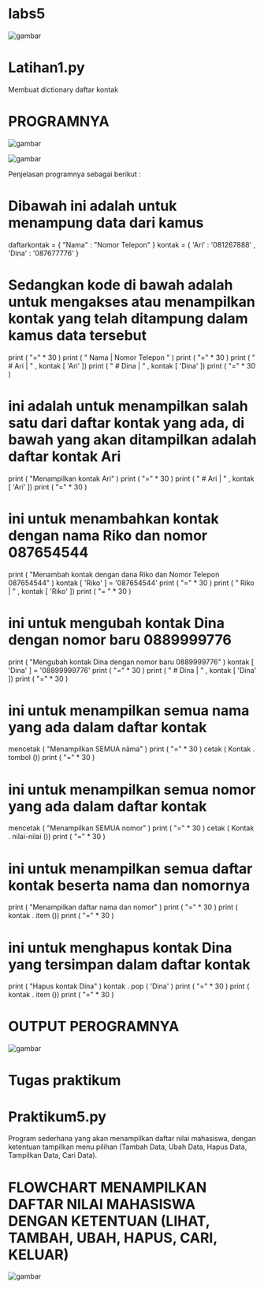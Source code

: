 # labs5

![gambar](ss/8.png)

# Latihan1.py

Membuat dictionary daftar kontak

# PROGRAMNYA

![gambar](ss/1.png)

![gambar](ss/2.png)

Penjelasan programnya sebagai berikut :

# Dibawah ini adalah untuk menampung data dari kamus
daftarkontak = { "Nama" : "Nomor Telepon" } kontak = { 'Ari' : '081267888' , 'Dina' : '087677776' }

# Sedangkan kode di bawah adalah untuk mengakses atau menampilkan kontak yang telah ditampung dalam kamus data tersebut
print ( "=" * 30 ) print ( " Nama | Nomor Telepon " ) print ( "=" * 30 ) print ( " # Ari | " , kontak [ 'Ari' ]) print ( " # Dina | " , kontak [ 'Dina' ]) print ( "=" * 30 )

# ini adalah untuk menampilkan salah satu dari daftar kontak yang ada, di bawah yang akan ditampilkan adalah daftar kontak Ari
print ( "Menampilkan kontak Ari" ) print ( "=" * 30 ) print ( " # Ari | " , kontak [ 'Ari' ]) print ( "=" * 30 )

# ini untuk menambahkan kontak dengan nama Riko dan nomor 087654544
print ( "Menambah kontak dengan dana Riko dan Nomor Telepon 087654544" ) kontak [ 'Riko' ] = '087654544' print ( "=" * 30 ) print ( " Riko | " , kontak [ 'Riko' ]) print ( "= " * 30 )

# ini untuk mengubah kontak Dina dengan nomor baru 0889999776
print ( "Mengubah kontak Dina dengan nomor baru 0889999776" ) kontak [ 'Dina' ] = '08899999776' print ( "=" * 30 ) print ( " # Dina | " , kontak [ 'Dina' ]) print ( "=" * 30 )

# ini untuk menampilkan semua nama yang ada dalam daftar kontak
mencetak ( "Menampilkan SEMUA nāma" ) print ( "=" * 30 ) cetak ( Kontak . tombol ()) print ( "=" * 30 )

# ini untuk menampilkan semua nomor yang ada dalam daftar kontak
mencetak ( "Menampilkan SEMUA nomor" ) print ( "=" * 30 ) cetak ( Kontak . nilai-nilai ()) print ( "=" * 30 )
# ini untuk menampilkan semua daftar kontak beserta nama dan nomornya
print ( "Menampilkan daftar nama dan nomor" ) print ( "=" * 30 ) print ( kontak . item ()) print ( "=" * 30 )
# ini untuk menghapus kontak Dina yang tersimpan dalam daftar kontak
print ( "Hapus kontak Dina" ) kontak . pop ( 'Dina' ) print ( "=" * 30 ) print ( kontak . item ()) print ( "=" * 30 )

# OUTPUT PEROGRAMNYA

![gambar](ss/3.png)

# Tugas praktikum

# Praktikum5.py

Program sederhana yang akan menampilkan daftar nilai mahasiswa, dengan ketentuan tampilkan menu pilihan (Tambah Data, Ubah Data, Hapus Data, Tampilkan Data, Cari Data).

# FLOWCHART MENAMPILKAN DAFTAR NILAI MAHASISWA DENGAN KETENTUAN (LIHAT, TAMBAH, UBAH, HAPUS, CARI, KELUAR)

![gambar](ss/9.png)
